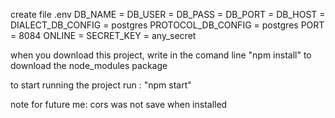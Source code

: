 create file .env 
DB_NAME =
DB_USER =
DB_PASS =
DB_PORT =
DB_HOST = 
DIALECT_DB_CONFIG = postgres
PROTOCOL_DB_CONFIG = postgres
PORT    = 8084
ONLINE  = 
SECRET_KEY = any_secret

when you download this project, write in the comand line "npm install" to download the node_modules package

to start running the project run : "npm start"


note for future me: cors was not save when installed